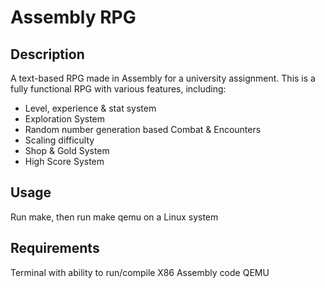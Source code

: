 # Assembly RPG

## Description
A text-based RPG made in Assembly for a university assignment. This is a fully functional RPG with various features, including:

* Level, experience & stat system
* Exploration System
* Random number generation based Combat & Encounters
* Scaling difficulty
* Shop & Gold System
* High Score System

## Usage
Run make, then run make qemu on a Linux system

## Requirements
Terminal with ability to run/compile X86 Assembly code
QEMU
